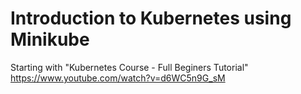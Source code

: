 # Introduction to Kubernetes using Minikube  
Starting with "Kubernetes Course - Full Beginers Tutorial"  
https://www.youtube.com/watch?v=d6WC5n9G_sM  
